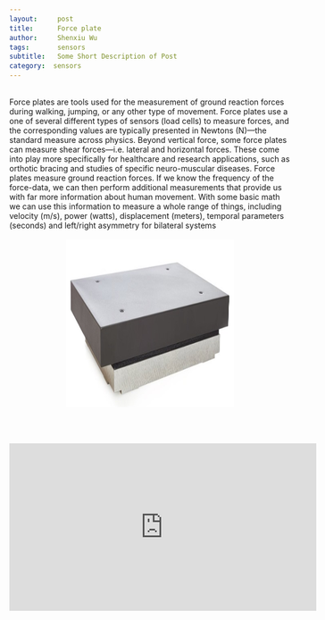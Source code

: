 ```yaml
---
layout:     post
title:      Force plate
author:     Shenxiu Wu
tags: 		sensors
subtitle:  	Some Short Description of Post
category:  sensors
---
```

<!-- Start Writing Below in Markdown -->

<!--* TOC
{:toc}-->
<br>
Force plates are tools used for the measurement of ground reaction forces during walking, jumping, or any other type of movement. Force plates use a one of several different types of sensors (load cells) to measure forces, and the corresponding values are typically presented in Newtons (N)—the standard measure across physics. Beyond vertical force, some force plates can measure shear forces—i.e. lateral and horizontal forces. These come into play more specifically for healthcare and research applications, such as orthotic bracing and studies of specific neuro-muscular diseases. Force plates measure ground reaction forces. If we know the frequency of the force-data, we can then perform additional measurements that provide us with far more information about human movement. With some basic math we can use this information to measure a whole range of things, including velocity (m/s), power (watts), displacement (meters), temporal parameters (seconds) and left/right asymmetry for bilateral systems 
<br><br>

<div align="center"><img width="300" height="300" src="/images/toolbox/sensors/foceplate_2.jpg"></div>

<!--<img align="right" src="/images/toolbox/sensors/IMU.jpg"/>-->
<!--An IMU is a specific type of sensor that measures angular rate-->

<!--<div align="center"><img width="150" height="150" src="/images/wireless IMU.jpg"></div>-->
<!--
![wireless IMU](/images/wireless IMU.jpg)
-->
<!--
<div style="text-align: center"> 
<img src="/images/wireless IMU.jpg"/> 
</div>
-->

<br><br>
<div align="center">
<iframe width="550" height="300"  src="https://www.youtube.com/embed/e0SnzvVDr4I" frameborder="0" allow="autoplay; encrypted-media" allowfullscreen> </iframe>
</div>
<br><br>
<!--
Some of the information contained in this web site includes intellectual property covered by both issued and pending patent applications. It is intended solely for research, educational and scholarly purposes by not-for-profit research organizations. If you have interest in specific technologies for commercial applications, please contact us [here](/contact.html).
-->

